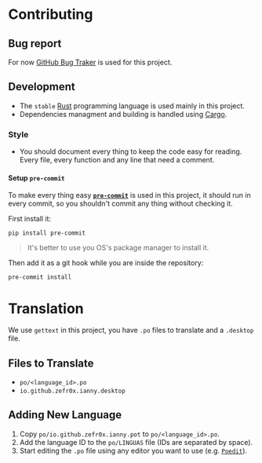 # Contributing

## Bug report

For now [GitHub Bug Traker](https://github.com/zefr0x/ianny/issues) is used for this project.

## Development

- The `stable` [Rust](https://www.rust-lang.org/) programming language is used mainly in this project.
- Dependencies managment and building is handled using [Cargo](https://doc.rust-lang.org/stable/cargo/).

### Style

- You should document every thing to keep the code easy for reading. Every file, every function and any line that need a comment.

#### Setup `pre-commit`

To make every thing easy [**`pre-commit`**](https://pre-commit.com/) is used in this project, it should run in every commit, so you shouldn't commit any thing without checking it.

First install it:

```shell
pip install pre-commit
```

> It's better to use you OS's package manager to install it.

Then add it as a git hook while you are inside the repository:

```shell
pre-commit install
```

# Translation

We use `gettext` in this project, you have `.po` files to translate and a `.desktop` file.

## Files to Translate

- `po/<language_id>.po`
- `io.github.zefr0x.ianny.desktop`

## Adding New Language

1. Copy `po/io.github.zefr0x.ianny.pot` to `po/<language_id>.po`.
2. Add the language ID to the `po/LINGUAS` file (IDs are separated by space).
3. Start editing the `.po` file using any editor you want to use (e.g. [`Poedit`](https://poedit.net/)).
